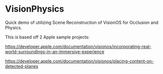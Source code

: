 # VisionPhysics

Quick demo of utilizing Scene Reconstruction of VisionOS for Occlusion and Physics. 

This is based off 2 Apple sample projects:

https://developer.apple.com/documentation/visionos/incorporating-real-world-surroundings-in-an-immersive-experience

https://developer.apple.com/documentation/visionos/placing-content-on-detected-planes
